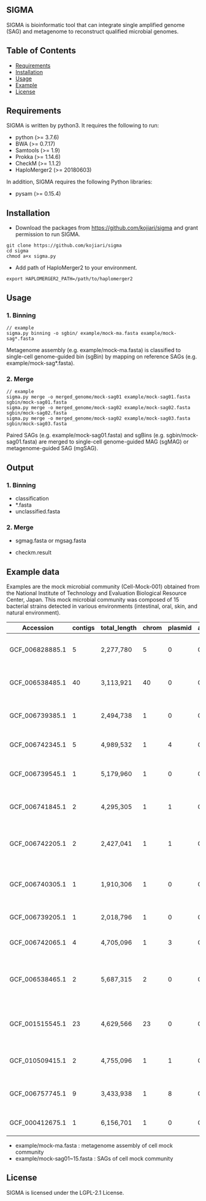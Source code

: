 SIGMA
------
SIGMA is bioinformatic tool that can integrate single amplified genome (SAG) and metagenome to reconstruct qualified microbial genomes.

Table of Contents
------

  * [Requirements](#requirements)
  * [Installation](#installation)
  * [Usage](#usage)
  * [Example](#example)
  * [License](#license)

Requirements
------
SIGMA is written by python3. It requires the following to run:

  * python (>= 3.7.6)
  * BWA (>= 0.7.17)
  * Samtools (>= 1.9)
  * Prokka (>= 1.14.6)
  * CheckM (>= 1.1.2)
  * HaploMerger2 (>= 20180603)

In addition, SIGMA requires the following Python libraries:

  * pysam (>= 0.15.4)

Installation
------

* Download the packages from https://github.com/kojiari/sigma and grant permission to run SIGMA.
```
git clone https://github.com/kojiari/sigma
cd sigma
chmod a+x sigma.py

```

* Add path of HaploMerger2 to your environment.
```
export HAPLOMERGER2_PATH=/path/to/haplomerger2
```

Usage
------
### 1. Binning
```
// example
sigma.py binning -o sgbin/ example/mock-ma.fasta example/mock-sag*.fasta
```

Metagenome assembly (e.g. example/mock-ma.fasta) is classified to single-cell genome-guided bin (sgBin) by mapping on reference SAGs (e.g. example/mock-sag*.fasta).

### 2. Merge
```
// example
sigma.py merge -o merged_genome/mock-sag01 example/mock-sag01.fasta sgbin/mock-sag01.fasta
sigma.py merge -o merged_genome/mock-sag02 example/mock-sag02.fasta sgbin/mock-sag02.fasta
sigma.py merge -o merged_genome/mock-sag02 example/mock-sag03.fasta sgbin/mock-sag03.fasta
```

Paired SAGs (e.g. example/mock-sag01.fasta) and sgBins (e.g. sgbin/mock-sag01.fasta) are merged to single-cell genome-guided MAG (sgMAG) or metagenome-guided SAG (mgSAG).

Output
------
### 1. Binning

* classification
* *.fasta
* unclassified.fasta

### 2. Merge

* sgmag.fasta or mgsag.fasta
+ checkm.result

Example data
------
Examples are the mock microbial community (Cell-Mock-001) obtained from the National Institute of Technology and Evaluation Biological Resource Center, Japan.  This mock microbial community was composed of 15 bacterial strains detected in various environments (intestinal, oral, skin, and natural environment).

|Accession|contigs|total_length|chrom|plasmid|asm_level|NBRC|Name|
|----|----|----|----|----|----|----|----|
|GCF_006828885.1|5|2,277,780|5|0|Contig|113353|Bifidobacterium pseudocatenulatum Scardovi et al. 1979|
|GCF_006538485.1|40|3,113,921|40|0|Contig|15291|Corynebacterium striatum (Chester 1901) Eberson 1918|
|GCF_006739385.1|1|2,494,738|1|0|Complete|107605|Cutibacterium acnes subsp. acnes (Gilchrist 1900) Nouioui et al. 2018|
|GCF_006742345.1|5|4,989,532|1|4|Complete|113350|Bacteroides uniformis Eggerth and Gagnon 1933|
|GCF_006739545.1|1|5,179,960|1|0|Complete|113806|Parabacteroides distasonis Sakamoto and Benno 2006|
|GCF_006741845.1|2|4,295,305|1|1|Complete|13719|Bacillus subtilis subsp. subtilis (Ehrenberg 1835) Cohn 1872|
|GCF_006742205.1|2|2,427,041|1|1|Complete|100911|Staphylococcus epidermidis (Winslow and Winslow 1908) Evans 1916|
|GCF_006740305.1|1|1,910,306|1|0|Complete|3202|Lactobacillus delbrueckii subsp. delbrueckii (Leichmann 1896) Beijerinck 1901|
|GCF_006739205.1|1|2,018,796|1|0|Complete|13955|Streptococcus mutans Clarke 1924|
|GCF_006742065.1|4|4,705,096|1|3|Complete|13949|Clostridium butyricum Prazmowski 1880|
|GCF_006538465.1|2|5,687,315|2|0|Contig|113352|Clostridium clostridioforme corrig. (Burri and Ankersmit 1906) Kaneuchi et al. 1976|
|GCF_001515545.1|23|4,629,566|23|0|Contig|13299|Comamonas terrigena (ex Hugh 1962) De Vos et al. 1985 emend. Wauters et al. 2003|
|GCF_010509415.1|2|4,755,096|1|1|Complete|3301|Escherichia coli (Migula 1895) Castellani and Chalmers 1919|
|GCF_006757745.1|9|3,433,938|1|8|Complete|102413|Acinetobacter radioresistens Nishimura et al. 1988|
|GCF_000412675.1|1|6,156,701|1|0|Complete|14164|Pseudomonas putida (Trevisan 1889) Migula 1895|

* example/mock-ma.fasta : metagenome assembly of cell mock community
* example/mock-sag01~15.fasta : SAGs of cell mock community

License
------
SIGMA is licensed under the  LGPL-2.1 License.
